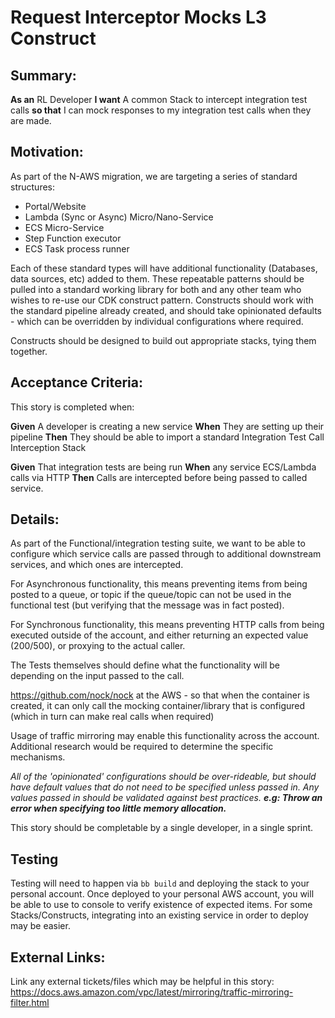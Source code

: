 
# Request Interceptor Mocks L3 Construct
## Summary:
**As an** RL Developer **I want** A common Stack to intercept integration test calls **so that** I can mock responses to my integration test calls when they are made.

## Motivation:
As part of the N-AWS migration, we are targeting a series of standard structures:

- Portal/Website
- Lambda (Sync or Async) Micro/Nano-Service
- ECS Micro-Service
- Step Function executor
- ECS Task process runner

Each of these standard types will have additional functionality (Databases, data sources, etc) added to them. These repeatable patterns should be pulled into a standard working library for both   and any other team who wishes to re-use our CDK construct pattern. Constructs should work with the standard pipeline already created, and should take opinionated defaults - which can be overridden by individual configurations where required.

Constructs should be designed to build out appropriate stacks, tying them together.

## Acceptance Criteria:
This story is completed when:

**Given** A developer is creating a new service
**When** They are setting up their pipeline
**Then** They should be able to import a standard Integration Test Call Interception Stack

**Given** That integration tests are being run
**When** any service ECS/Lambda calls via HTTP
**Then** Calls are intercepted before being passed to called service.

## Details:
As part of the Functional/integration testing suite, we want to be able to configure which service calls are passed through to additional downstream services, and which ones are intercepted.


For Asynchronous functionality, this means preventing items from being posted to a queue, or topic if the queue/topic can not be used in the functional test (but verifying that the message was in fact posted).

For Synchronous functionality, this means preventing HTTP calls from being executed outside of the account, and either returning an expected value (200/500), or proxying to the actual caller.

The Tests themselves should define what the functionality will be depending on the input passed to the call.

https://github.com/nock/nock at the AWS - so that when the container is created, it can only call the mocking container/library that is configured (which in turn can make real calls when required)

Usage of traffic mirroring may enable this functionality across the account. Additional research would be required to determine the specific mechanisms.

*All of the 'opinionated' configurations should be over-rideable, but should have default values that do not need to be specified unless passed in. Any values passed in should be validated against best practices. **e.g: Throw an error when specifying too little memory allocation.***

This story should be completable by a single developer, in a single sprint.

## Testing
Testing will need to happen via `bb build` and deploying the stack to your personal account. Once deployed to your personal AWS account, you will be able to use to console to verify existence of expected items. For some Stacks/Constructs, integrating into an existing service in order to deploy may be easier.

## External Links:
Link any external tickets/files which may be helpful in this story:
https://docs.aws.amazon.com/vpc/latest/mirroring/traffic-mirroring-filter.html
